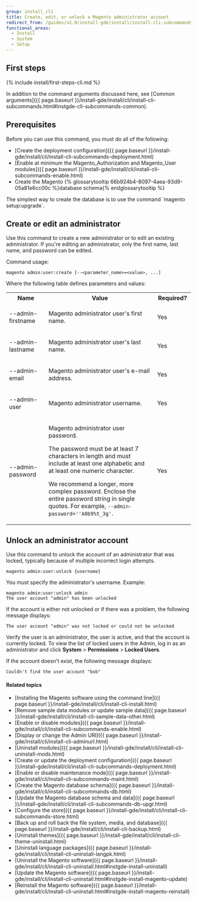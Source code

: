 ```yaml
---
group: install_cli
title: Create, edit, or unlock a Magento administrator account
redirect_from: /guides/v2.0/install-gde/install/install-cli-subcommands-admin.html
functional_areas:
  - Install
  - System
  - Setup
---
```


## First steps
{% include install/first-steps-cli.md %}

In addition to the command arguments discussed here, see [Common arguments]({{ page.baseurl }}/install-gde/install/cli/install-cli-subcommands.html#instgde-cli-subcommands-common).

## Prerequisites

Before you can use this command, you must do all of the following:

-   [Create the deployment configuration]({{ page.baseurl }}/install-gde/install/cli/install-cli-subcommands-deployment.html)
-   [Enable at minimum the Magento_Authorization and Magento_User modules]({{ page.baseurl }}/install-gde/install/cli/install-cli-subcommands-enable.html)
-   Create the Magento {% glossarytooltip 66b924b4-8097-4aea-93d9-05a81e6cc00c %}database schema{% endglossarytooltip %}

<div class="bs-callout bs-callout-info" id="info" markdown="1">
The simplest way to create the database is to use the command `magento setup:upgrade`.
</div>

## Create or edit an administrator

Use this command to create a new administrator or to edit an existing administrator. If you're editing an administrator, only the first name, last name, and password can be edited.

Command usage:

	magento admin:user:create [--<parameter_name>=<value>, ...]

Where the following table defines parameters and values:

<table>
  <col width="20%">
  <col width="55%">
  <col width="15%">
  <tbody>
    <tr>
      <th>Name</th>
      <th>Value</th>
      <th>Required?</th>
    </tr>
    <tr>
      <td>
        <p>--admin-firstname</p>
      </td>
      <td>
        <p>Magento administrator user's first name.</p>
      </td>
      <td>
        <p>Yes</p>
      </td>
    </tr>
    <tr>
      <td>
        <p>--admin-lastname</p>
      </td>
      <td>
        <p>Magento administrator user's last name.</p>
      </td>
      <td>
        <p>Yes</p>
      </td>
    </tr>
    <tr>
      <td>
        <p>--admin-email</p>
      </td>
      <td>
        <p>Magento administrator user's e-mail address.</p>
      </td>
      <td>
        <p>Yes</p>
      </td>
    </tr>
    <tr>
      <td>
        <p>--admin-user</p>
      </td>
      <td>
        <p>Magento administrator username.</p>
      </td>
      <td>
        <p>Yes</p>
      </td>
    </tr>
    <tr>
      <td>
        <p>--admin-password</p>
      </td>
      <td>
        <p>Magento administrator user password.</p>
        <p>The password must be at least 7 characters in length and must include at least one alphabetic and at least one numeric character.</p>
        <p>We recommend a longer, more complex password. Enclose the entire password string in single quotes. For example, <code>--admin-password=''A0b9%t_3g'</code>.</p>
      </td>
      <td>
        <p>Yes</p>
      </td>
    </tr>
  </tbody>
</table>

## Unlock an administrator account

Use this command to unlock the account of an administrator that was locked, typically because of multiple incorrect login attempts.

	magento admin:user:unlock {username}

You must specify the administrator's username. Example:

	magento admin:user:unlock admin
	The user account "admin" has been unlocked

If the account is either not unlocked or if there was a problem, the following message displays:

	The user account "admin" was not locked or could not be unlocked

Verify the user is an administrator, the user is active, and that the account is currently locked. To view the list of locked users in the Admin, log in as an administrator and click **System** > **Permissions** > **Locked Users**.

If the account doesn't exist, the following message displays:

	Couldn't find the user account "bob"

#### Related topics

-   [Installing the Magento software using the command line]({{ page.baseurl }}/install-gde/install/cli/install-cli-install.html)
-   [Remove sample data modules or update sample data]({{ page.baseurl }}/install-gde/install/cli/install-cli-sample-data-other.html)
-   [Enable or disable modules]({{ page.baseurl }}/install-gde/install/cli/install-cli-subcommands-enable.html)
-   [Display or change the Admin URI]({{ page.baseurl }}/install-gde/install/cli/install-cli-adminurl.html)
-   [Uninstall modules]({{ page.baseurl }}/install-gde/install/cli/install-cli-uninstall-mods.html)
-   [Create or update the deployment configuration]({{ page.baseurl }}/install-gde/install/cli/install-cli-subcommands-deployment.html)
-   [Enable or disable maintenance mode]({{ page.baseurl }}/install-gde/install/cli/install-cli-subcommands-maint.html)
-   [Create the Magento database schema]({{ page.baseurl }}/install-gde/install/cli/install-cli-subcommands-db.html)
-   [Update the Magento database schema and data]({{ page.baseurl }}/install-gde/install/cli/install-cli-subcommands-db-upgr.html)
-   [Configure the store]({{ page.baseurl }}/install-gde/install/cli/install-cli-subcommands-store.html)
-   [Back up and roll back the file system, media, and database]({{ page.baseurl }}/install-gde/install/cli/install-cli-backup.html)
-   [Uninstall themes]({{ page.baseurl }}/install-gde/install/cli/install-cli-theme-uninstall.html)
-   [Uninstall language packages]({{ page.baseurl }}/install-gde/install/cli/install-cli-uninstall-langpk.html)
-   [Uninstall the Magento software]({{ page.baseurl }}/install-gde/install/cli/install-cli-uninstall.html#instgde-install-uninstall)
-   [Update the Magento software]({{ page.baseurl }}/install-gde/install/cli/install-cli-uninstall.html#instgde-install-magento-update)
-   [Reinstall the Magento software]({{ page.baseurl }}/install-gde/install/cli/install-cli-uninstall.html#instgde-install-magento-reinstall)
